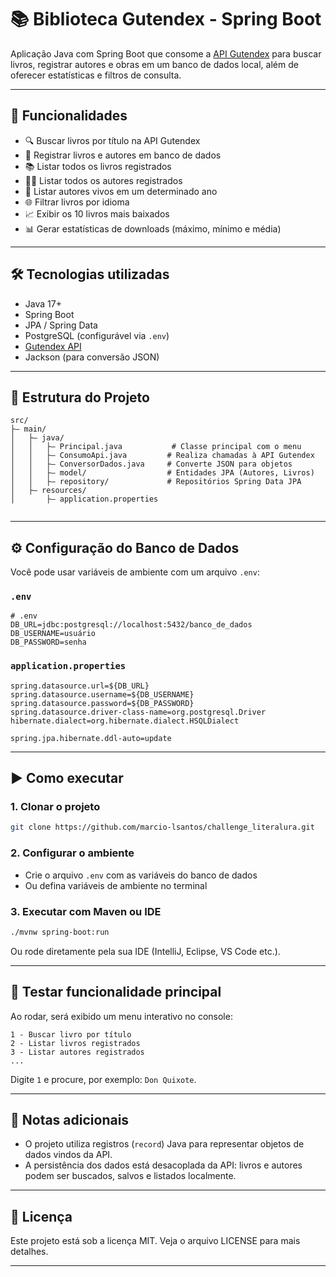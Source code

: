 # 📚 Biblioteca Gutendex - Spring Boot

Aplicação Java com Spring Boot que consome a [API Gutendex](https://gutendex.com/) para buscar livros, registrar autores e obras em um banco de dados local, além de oferecer estatísticas e filtros de consulta.

---

## 🚀 Funcionalidades

- 🔍 Buscar livros por título na API Gutendex
- 💃️ Registrar livros e autores em banco de dados
- 📚 Listar todos os livros registrados
- 👨‍💼 Listar todos os autores registrados
- 📅 Listar autores vivos em um determinado ano
- 🌐 Filtrar livros por idioma
- 📈 Exibir os 10 livros mais baixados
- 📊 Gerar estatísticas de downloads (máximo, mínimo e média)

---

## 🛠️ Tecnologias utilizadas

- Java 17+
- Spring Boot
- JPA / Spring Data
- PostgreSQL (configurável via `.env`)
- [Gutendex API](https://gutendex.com/)
- Jackson (para conversão JSON)



---

## 📂 Estrutura do Projeto

```
src/
├— main/
│   ├— java/
│   │   ├— Principal.java           # Classe principal com o menu
│   │   ├— ConsumoApi.java         # Realiza chamadas à API Gutendex
│   │   ├— ConversorDados.java     # Converte JSON para objetos
│   │   ├— model/                  # Entidades JPA (Autores, Livros)
│   │   ├— repository/             # Repositórios Spring Data JPA
│   ├— resources/
│       ├— application.properties
     
```

---

## ⚙️ Configuração do Banco de Dados

Você pode usar variáveis de ambiente com um arquivo `.env`:

### `.env`

```env
# .env
DB_URL=jdbc:postgresql://localhost:5432/banco_de_dados
DB_USERNAME=usuário
DB_PASSWORD=senha
```

### `application.properties`

```properties
spring.datasource.url=${DB_URL}
spring.datasource.username=${DB_USERNAME}
spring.datasource.password=${DB_PASSWORD}
spring.datasource.driver-class-name=org.postgresql.Driver
hibernate.dialect=org.hibernate.dialect.HSQLDialect

spring.jpa.hibernate.ddl-auto=update
```

---

## ▶️ Como executar

### 1. Clonar o projeto

```bash
git clone https://github.com/marcio-lsantos/challenge_literalura.git
```

### 2. Configurar o ambiente

- Crie o arquivo `.env` com as variáveis do banco de dados
- Ou defina variáveis de ambiente no terminal

### 3. Executar com Maven ou IDE

```bash
./mvnw spring-boot:run
```

Ou rode diretamente pela sua IDE (IntelliJ, Eclipse, VS Code etc.).

---

## 🧪 Testar funcionalidade principal

Ao rodar, será exibido um menu interativo no console:

```text
1 - Buscar livro por título
2 - Listar livros registrados
3 - Listar autores registrados
...
```

Digite `1` e procure, por exemplo: `Don Quixote`.

---

## 📝 Notas adicionais

- O projeto utiliza registros (`record`) Java para representar objetos de dados vindos da API.
- A persistência dos dados está desacoplada da API: livros e autores podem ser buscados, salvos e listados localmente.

---

## 📄 Licença

Este projeto está sob a licença MIT. Veja o arquivo LICENSE para mais detalhes.

---

##
